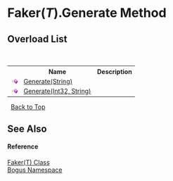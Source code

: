 # Faker(*T*).Generate Method 
 


## Overload List
&nbsp;<table><tr><th></th><th>Name</th><th>Description</th></tr><tr><td>![Public method](media/pubmethod.gif "Public method")</td><td><a href="M_Bogus_Faker_1_Generate_1">Generate(String)</a></td><td /></tr><tr><td>![Public method](media/pubmethod.gif "Public method")</td><td><a href="M_Bogus_Faker_1_Generate">Generate(Int32, String)</a></td><td /></tr></table>&nbsp;
<a href="#faker(*t*).generate-method">Back to Top</a>

## See Also


#### Reference
<a href="T_Bogus_Faker_1">Faker(T) Class</a><br /><a href="N_Bogus">Bogus Namespace</a><br />